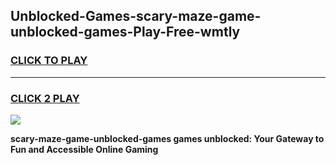 
## Unblocked-Games-scary-maze-game-unblocked-games-Play-Free-wmtly
<h3>
<a href="https://premium76.site?title=scary-maze-game-unblocked-games&ref=18A1">CLICK TO PLAY</a></h3>
<hr>

<h3>
<a href="https://premium76.site?title=scary-maze-game-unblocked-games&ref=18A1">CLICK 2 PLAY</a>
  
</h3>

<a href="https://premium76.site?title=scary-maze-game-unblocked-games&ref=18A1"><img src="https://clearcache.store/games.png"></a>


**scary-maze-game-unblocked-games games unblocked: Your Gateway to Fun and Accessible Online Gaming**
